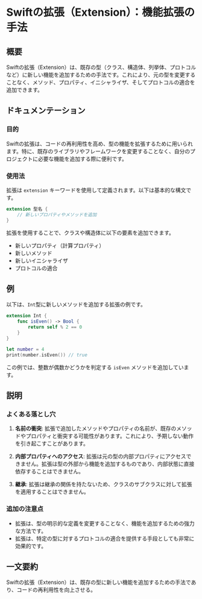 <!--
Meta Description: # Swiftの拡張（Extension）：機能拡張の手法 ## 概要 Swiftの拡張（Extension）は、既存の型（クラス、構造体、列挙体、プロトコルなど）に新しい機能を追加するための手法です。これにより、元の型を変更することなく、メソッド、プロパティ、イニシャライザ、そしてプロトコルの適合...
Meta Keywords: extension, swiftの拡張, 拡張は, iseven, これにより
-->

# Swiftの拡張（Extension）：機能拡張の手法

## 概要
Swiftの拡張（Extension）は、既存の型（クラス、構造体、列挙体、プロトコルなど）に新しい機能を追加するための手法です。これにより、元の型を変更することなく、メソッド、プロパティ、イニシャライザ、そしてプロトコルの適合を追加できます。

## ドキュメンテーション
### 目的
Swiftの拡張は、コードの再利用性を高め、型の機能を拡張するために用いられます。特に、既存のライブラリやフレームワークを変更することなく、自分のプロジェクトに必要な機能を追加する際に便利です。

### 使用法
拡張は `extension` キーワードを使用して定義されます。以下は基本的な構文です。

```swift
extension 型名 {
    // 新しいプロパティやメソッドを追加
}
```

拡張を使用することで、クラスや構造体に以下の要素を追加できます。
- 新しいプロパティ（計算プロパティ）
- 新しいメソッド
- 新しいイニシャライザ
- プロトコルの適合

## 例
以下は、`Int`型に新しいメソッドを追加する拡張の例です。

```swift
extension Int {
    func isEven() -> Bool {
        return self % 2 == 0
    }
}

let number = 4
print(number.isEven()) // true
```

この例では、整数が偶数かどうかを判定する `isEven` メソッドを追加しています。

## 説明
### よくある落とし穴
1. **名前の衝突**: 拡張で追加したメソッドやプロパティの名前が、既存のメソッドやプロパティと衝突する可能性があります。これにより、予期しない動作を引き起こすことがあります。
  
2. **内部プロパティへのアクセス**: 拡張は元の型の内部プロパティにアクセスできません。拡張は型の外部から機能を追加するものであり、内部状態に直接依存することはできません。

3. **継承**: 拡張は継承の関係を持たないため、クラスのサブクラスに対して拡張を適用することはできません。

### 追加の注意点
- 拡張は、型の明示的な定義を変更することなく、機能を追加するための強力な方法です。
- 拡張は、特定の型に対するプロトコルの適合を提供する手段としても非常に効果的です。

## 一文要約
Swiftの拡張（Extension）は、既存の型に新しい機能を追加するための手法であり、コードの再利用性を向上させる。